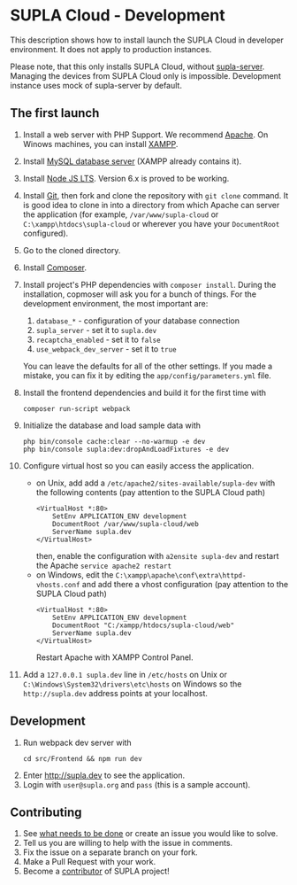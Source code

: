 # SUPLA Cloud - Development

This description shows how to install launch the SUPLA Cloud in
developer environment. It does not apply to production instances.

Please note, that this only installs SUPLA Cloud, without [supla-server](https://github.com/SUPLA/supla-core/tree/master/supla-server).
Managing the devices from SUPLA Cloud only is impossible. Development instance
uses mock of supla-server by default.

## The first launch

1. Install a web server with PHP Support. We recommend [Apache](http://httpd.apache.org/docs/2.4/).
   On Winows machines, you can install [XAMPP](https://www.apachefriends.org/pl/index.html).
2. Install [MySQL database server](https://dev.mysql.com/downloads/installer/) (XAMPP already contains it).
3. Install [Node JS LTS](https://nodejs.org/en/). Version 6.x is proved to be working.
4. Install [Git](https://git-scm.com/), then fork and clone the repository with `git clone` command.
   It is good idea to clone in into a directory from which Apache can server the application
   (for example, `/var/www/supla-cloud` or `C:\xampp\htdocs\supla-cloud` or wherever
   you have your `DocumentRoot` configured).
5. Go to the cloned directory.
6. Install [Composer](https://getcomposer.org/download/).
7. Install project's PHP dependencies with `composer install`. During the installation,
   copmoser will ask you for a bunch of things. For the development environment, the most important are:
    1. `database_*` - configuration of your database connection
    1. `supla_server` - set it to `supla.dev` 
    1. `recaptcha_enabled` - set it to `false`
    1. `use_webpack_dev_server` - set it to `true`
    
   You can leave the defaults for all of the other settings. If you made a mistake,
   you can fix it by editing the `app/config/parameters.yml` file.
   
8. Install the frontend dependencies and build it for the first time with
    ```
    composer run-script webpack
    ```
9. Initialize the database and load sample data with
   ```
   php bin/console cache:clear --no-warmup -e dev
   php bin/console supla:dev:dropAndLoadFixtures -e dev
   ```
10. Configure virtual host so you can easily access the application.
    * on Unix, add add a `/etc/apache2/sites-available/supla-dev` with the following contents
      (pay attention to the SUPLA Cloud path)
      ```
      <VirtualHost *:80>
          SetEnv APPLICATION_ENV development
          DocumentRoot /var/www/supla-cloud/web
          ServerName supla.dev
      </VirtualHost>
      ```
      then, enable the configuration with `a2ensite supla-dev` and restart the Apache `service apache2 restart`
    * on Windows, edit the `C:\xampp\apache\conf\extra\httpd-vhosts.conf` and add there a vhost configuration
      (pay attention to the SUPLA Cloud path)
      ```
      <VirtualHost *:80>
          SetEnv APPLICATION_ENV development
          DocumentRoot "C:/xampp/htdocs/supla-cloud/web"
          ServerName supla.dev
      </VirtualHost>
      ```
      Restart Apache with XAMPP Control Panel.
11. Add a `127.0.0.1 supla.dev` line in `/etc/hosts` on Unix or `C:\Windows\System32\drivers\etc\hosts` on Windows
    so the `http://supla.dev` address points at your localhost.


## Development

1. Run webpack dev server with
    ```
    cd src/Frontend && npm run dev
    ```
2. Enter http://supla.dev to see the application.
3. Login with `user@supla.org` and `pass` (this is a sample account).

## Contributing

1. See [what needs to be done](https://github.com/SUPLA/supla-cloud/issues) or create an issue you would like to solve.
2. Tell us you are willing to help with the issue in comments.
3. Fix the issue on a separate branch on your fork.
4. Make a Pull Request with your work.
5. Become a [contributor](https://github.com/SUPLA/supla-cloud/graphs/contributors) of SUPLA project!
